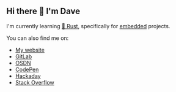 ## Hi there 👋 I'm Dave

I'm currently learning [🦀 Rust](https://www.rust-lang.org/), specifically for [embedded](https://embassy.dev/) projects.

You can also find me on:
- [My website](https://whitelynx.github.io/)
- [GitLab](https://gitlab.com/whitelynx/)
- [OSDN](https://osdn.net/users/whitelynx/)
- [CodePen](https://codepen.io/whitelynx/)
- [Hackaday](https://hackaday.io/whitelynx)
- [Stack Overflow](https://stackoverflow.com/users/677694/codermonkeyfuel)
<!--
**whitelynx/whitelynx** is a ✨ _special_ ✨ repository because its `README.md` (this file) appears on your GitHub profile.

Here are some ideas to get you started:

- 🔭 I’m currently working on ...
- 🌱 I’m currently learning ...
- 👯 I’m looking to collaborate on ...
- 🤔 I’m looking for help with ...
- 💬 Ask me about ...
- 📫 How to reach me: ...
- 😄 Pronouns: ...
- ⚡ Fun fact: ...
-->
